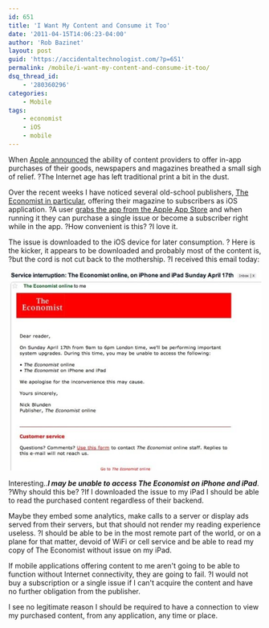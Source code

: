 ```yaml
---
id: 651
title: 'I Want My Content and Consume it Too'
date: '2011-04-15T14:06:23-04:00'
author: 'Rob Bazinet'
layout: post
guid: 'https://accidentaltechnologist.com/?p=651'
permalink: /mobile/i-want-my-content-and-consume-it-too/
dsq_thread_id:
    - '280360296'
categories:
    - Mobile
tags:
    - economist
    - iOS
    - mobile
---
```


When [Apple announced](http://www.apple.com/pr/library/2011/02/15appstore.html) the ability of content providers to offer in-app purchases of their goods, newspapers and magazines breathed a small sigh of relief. ?The Internet age has left traditional print a bit in the dust.

Over the recent weeks I have noticed several old-school publishers, [The Economist in particular](http://www.economist.com/digital/apps), offering their magazine to subscribers as iOS application. ?A user [grabs the app from the Apple App Store](itms://itunes.apple.com/us/app/the-economist-on-ipad/id400660644?mt=8) and when running it they can purchase a single issue or become a subscriber right while in the app. ?How convenient is this? ?I love it.

The issue is downloaded to the iOS device for later consumption. ? Here is the kicker, it appears to be downloaded and probably most of the content is, ?but the cord is not cut back to the mothership. ?I received this email today:

![TheEconomistOffline](/assets/img/2011/04/TheEconomistOffline.jpg "TheEconomistOffline.jpg")

Interesting..***I may be unable to access The Economist on iPhone and iPad***. ?Why should this be? ?If I downloaded the issue to my iPad I should be able to read the purchased content regardless of their backend.

Maybe they embed some analytics, make calls to a server or display ads served from their servers, but that should not render my reading experience useless. ?I should be able to be in the most remote part of the world, or on a plane for that matter, devoid of WiFi or cell service and be able to read my copy of The Economist without issue on my iPad.

If mobile applications offering content to me aren't going to be able to function without Internet connectivity, they are going to fail. ?I would not buy a subscription or a single issue if I can't acquire the content and have no further obligation from the publisher.

I see no legitimate reason I should be required to have a connection to view my purchased content, from any application, any time or place.